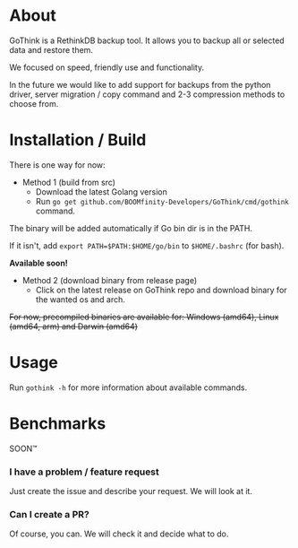 # About
GoThink is a RethinkDB backup tool. It allows you to backup all or selected data and restore them.

We focused on speed, friendly use and functionality.

In the future we would like to add support for backups from the python driver, server migration / copy command and 2-3 compression methods to choose from.

# Installation / Build

There is one way for now:

- Method 1 (build from src)
  - Download the latest Golang version
  - Run `go get github.com/BOOMfinity-Developers/GoThink/cmd/gothink` command. 

The binary will be added automatically if Go bin dir is in the PATH.

If it isn't, add `export PATH=$PATH:$HOME/go/bin` to `$HOME/.bashrc` (for bash). 

**Available soon!**
- Method 2 (download binary from release page)
  - Click on the latest release on GoThink repo and download binary for the wanted os and arch.

~~For now, precompiled binaries are available for: Windows (amd64), Linux (amd64, arm) and Darwin (amd64)~~

# Usage

Run `gothink -h` for more information about available commands.

# Benchmarks

SOON™️

### I have a problem / feature request

Just create the issue and describe your request. We will look at it.

### Can I create a PR?

Of course, you can. We will check it and decide what to do.

